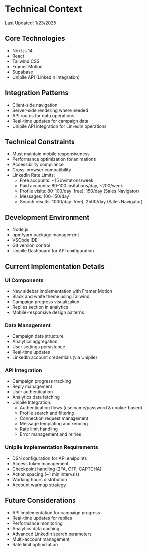 # Technical Context

Last Updated: 1/23/2025

## Core Technologies
- Next.js 14
- React
- Tailwind CSS
- Framer Motion
- Supabase
- Unipile API (LinkedIn Integration)

## Integration Patterns
- Client-side navigation
- Server-side rendering where needed
- API routes for data operations
- Real-time updates for campaign data
- Unipile API integration for LinkedIn operations

## Technical Constraints
- Must maintain mobile responsiveness
- Performance optimization for animations
- Accessibility compliance
- Cross-browser compatibility
- LinkedIn Rate Limits:
  - Free accounts: ~15 invitations/week
  - Paid accounts: 80-100 invitations/day, ~200/week
  - Profile visits: 80-100/day (free), 150/day (Sales Navigator)
  - Messages: 100-150/day
  - Search results: 1000/day (free), 2500/day (Sales Navigator)

## Development Environment
- Node.js
- npm/yarn package management
- VSCode IDE
- Git version control
- Unipile Dashboard for API configuration

## Current Implementation Details

### UI Components
- New sidebar implementation with Framer Motion
- Black and white theme using Tailwind
- Campaign progress visualization
- Replies section in analytics
- Mobile-responsive design patterns

### Data Management
- Campaign data structure
- Analytics aggregation
- User settings persistence
- Real-time updates
- LinkedIn account credentials (via Unipile)

### API Integration
- Campaign progress tracking
- Reply management
- User authentication
- Analytics data fetching
- Unipile Integration:
  - Authentication flows (username/password & cookie-based)
  - Profile search and filtering
  - Connection request management
  - Message templating and sending
  - Rate limit handling
  - Error management and retries

### Unipile Implementation Requirements
- DSN configuration for API endpoints
- Access token management
- Checkpoint handling (2FA, OTP, CAPTCHA)
- Action spacing (~1 min intervals)
- Working hours distribution
- Account warmup strategy

## Future Considerations
- API implementation for campaign progress
- Real-time updates for replies
- Performance monitoring
- Analytics data caching
- Advanced LinkedIn search parameters
- Multi-account management
- Rate limit optimization
